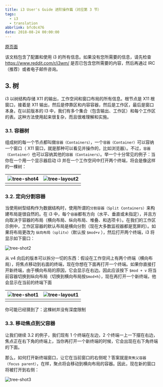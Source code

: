 ```yaml
---
title: i3 User's Guide 进阶操作篇（对应第 3 节）
tags:
  - i3
  - translation
abbrlink: bfc0c476
date: 2018-08-24 00:00:00
---
```




[原页面](https://i3wm.org/docs/userguide.html)

该文档包含了配置和使用 i3 的所有信息。如果没有您所需要的信息，请先检查[<https://www.reddit.com/r/i3wm/>](<https://www.reddit.com/r/i3wm/>) 是否已包含您所需要的内容，然后再通过 IRC （推荐）或者电子邮件咨询。



## 3. 树

i3 以树结构存储 X11 的输出，工作空间和窗口布局的所有信息。根节点是 X11 根窗口，接着是 X11 输出，然后是停靠区和内容容器，然后是工作区，最后是窗口本身。在以前版本的 I3 中，我们有多个集合（包含输出、工作区）和每个工作区的表。这种方法使用起来很复杂，而且很难理解和实施。



### 3.1. 容器树

组成树的每一个节点都叫做`容器（Containers）`，一个`容器（Container）`可以容纳一个窗口（ X11 窗口，就是那种可以看见并操作的，比如浏览器）。不过，`容器（Container）`也可以容纳其他的`容器（Containers）`。举一个十分常见的例子：当你在一个用一个显示器启动 i3 并在一个工作空间中打开两个终端，将会是像这样的一棵树：

| ![tree-shot4](/assets/i3/tree-shot4.png) | ![tree-layout2](/assets/i3/tree-layout2.png) |
| :--------------------------------------- | -------------------------------------------: |
|                                          |                                              |

### 3.2. 定向分割容器

当使用树型结构作为数据结构时，使用所谓的`分割容器（Split Containers）`来构建布局是很自然的。在 i3 中，每个`容器`都有方向（水平、垂直或未指定），并且方向取决于容器的布局（横向布局、纵向布局、堆叠、和选项卡）。在我们的工作区示例中，工作区容器的默认布局是横向分割（现在大多数监视器都是宽屏的）。如果将布局更改为 `纵向布局（splitv）`（默认按 `$mod+v` ），然后打开两个终端，i3 将显示如下窗口：

![tree-shot2](/assets/i3/tree-shot2.png)

从 v4 向后的版本可以拆分一切的东西：假设在工作空间上有两个终端（横向布局），将焦点移动到右面的终端，现在你想在下面再打开一个终端。如果你直接打开新终端，由于横向布局的原因，它会显示在右边。因此应该按下 `$mod + v` 将当前容器切换到纵向布局（切换到横向布局按`$mod+h`），现在再打开一个新终端，他会显示在当前的终端下面

| ![tree-shot1](/assets/i3/tree-shot1.png) | ![tree-layout1](/assets/i3/tree-layout1.png) |
| ---------------------------------------- | -------------------------------------------- |
|                                          |                                              |

你可能已经猜到了：这棵树并没有深度限制

### 3.3. 移动焦点到父容器

让我们继续 3.2 的例子，我们现有 1 个终端在左边，2 个终端一上一下摆在右边，焦点正在右下角的终端上，当你再打开一个新终端的时候，它会出现在右下角终端的下面。

那么，如何打开新终端窗口，让它在当前窗口的右侧呢？答案就是`聚焦父容器（focus parent）`，在样，聚点将会移动到横向布局的容器。因此，现在新的窗口将被打开到右侧：

![tree-shot3](/assets/i3/tree-shot3.png)

